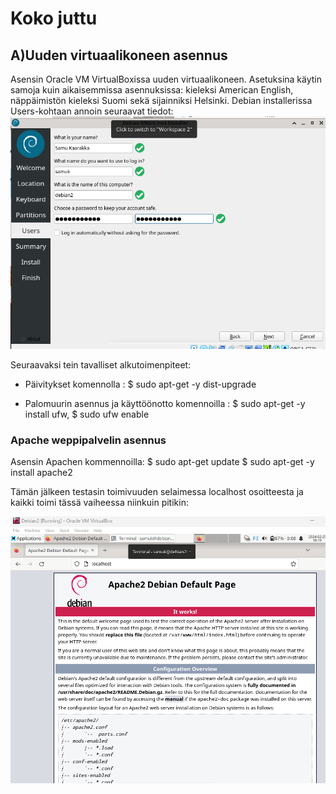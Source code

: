# Koko juttu

## A)Uuden virtuaalikoneen asennus

Asensin Oracle VM VirtualBoxissa uuden virtuaalikoneen. Asetuksina käytin samoja kuin aikaisemmissa asennuksissa: kieleksi American English, näppäimistön kieleksi Suomi sekä sijainniksi Helsinki. Debian installerissa Users-kohtaan annoin seuraavat tiedot:
![Add file: Upload](Osa1.png)

Seuraavaksi tein tavalliset alkutoimenpiteet:

* Päivitykset komennolla : $ sudo apt-get -y dist-upgrade 

* Palomuurin asennus ja käyttöönotto komennoilla : $ sudo apt-get -y install ufw,
$ sudo ufw enable

### Apache weppipalvelin asennus

Asensin Apachen kommennoilla: 
$ sudo apt-get update
$ sudo apt-get -y install apache2

Tämän jälkeen testasin toimivuuden selaimessa localhost osoitteesta ja kaikki toimi tässä vaiheessa niinkuin pitikin:

![Add file: Upload](Osa2.png)



